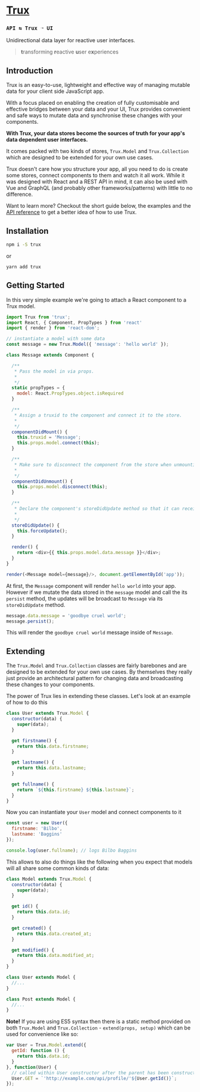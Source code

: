# [Trux](https://github.com/rohan-deshpande/trux)

### `API ⇆ Trux ➝ UI`

Unidirectional data layer for reactive user interfaces.

> **t**ransforming **r**eactive **u**ser e**x**periences

## Introduction

Trux is an easy-to-use, lightweight and effective way of managing mutable data for your client side JavaScript app.

With a focus placed on enabling the creation of fully customisable and effective bridges between your data and your UI, Trux provides convenient and safe ways to mutate data and synchronise these changes with your components.

**With Trux, your data stores become the sources of truth for your app's data dependent user interfaces.**

It comes packed with two kinds of stores, `Trux.Model` and `Trux.Collection` which are designed to be extended for your own use cases.

Trux doesn't care how you structure your app, all you need to do is create some stores, connect components to them and watch it all work. While it was designed with React and a REST API in mind, it can also be used with Vue and GraphQL (and probably other frameworks/patterns) with little to no difference.

Want to learn more? Checkout the short guide below, the examples and the [API reference](http://rohandeshpande.com/trux) to get a better idea of how to use Trux.

## Installation

```bash
npm i -S trux
```

or

```bash
yarn add trux
```

## Getting Started

In this very simple example we're going to attach a React component to a Trux model.  

```javascript
import Trux from 'trux';
import React, { Component, PropTypes } from 'react'
import { render } from 'react-dom';

// instantiate a model with some data
const message = new Trux.Model({ 'message': 'hello world' });

class Message extends Component {

  /**
   * Pass the model in via props.
   *
   */
  static propTypes = {
    model: React.PropTypes.object.isRequired
  }

  /**
   * Assign a truxid to the component and connect it to the store.
   *
   */
  componentDidMount() {
    this.truxid = 'Message';
    this.props.model.connect(this);
  }

  /**
   * Make sure to disconnect the component from the store when unmounting.
   *
   */
  componentDidUnmount() {
    this.props.model.disconnect(this);
  }

  /**
   * Declare the component's storeDidUpdate method so that it can receive updates.
   *
   */
  storeDidUpdate() {
    this.forceUpdate();
  }

  render() {
    return <div>{{ this.props.model.data.message }}</div>;
  }
}

render(<Message model={message}/>, document.getElementById('app'));
```

At first, the `Message` component will render `hello world` into your app. However if we mutate the data stored in the `message` model and call the its `persist` method, the updates will be broadcast to `Message` via its `storeDidUpdate` method.

```javascript
message.data.message = 'goodbye cruel world';
message.persist();
```

This will render the `goodbye cruel world` message inside of `Message`.

## Extending

The `Trux.Model` and `Trux.Collection` classes are fairly barebones and are designed to be extended for your own use cases. By themselves they really just provide an architectural pattern for changing data and broadcasting these changes to your components.

The power of Trux lies in extending these classes. Let's look at an example of how to do this

```javascript
class User extends Trux.Model {
  constructor(data) {
    super(data);
  }

  get firstname() {
    return this.data.firstname;
  }

  get lastname() {
    return this.data.lastname;
  }

  get fullname() {
    return `${this.firstname} ${this.lastname}`;
  }
}
```

Now you can instantiate your `User` model and connect components to it

```javascript
const user = new User({
  firstname: 'Bilbo',
  lastname: 'Baggins'
});

console.log(user.fullname); // logs Bilbo Baggins
```

This allows to also do things like the following when you expect that models will all share some common kinds of data:

```javascript
class Model extends Trux.Model {
  constructor(data) {
    super(data);
  }

  get id() {
    return this.data.id;
  }

  get created() {
    return this.data.created_at;
  }

  get modified() {
    return this.data.modified_at;
  }
}

class User extends Model {
  //...
}

class Post extends Model {
  //...
}
```

**Note!** If you are using ES5 syntax then there is a static method provided on both `Trux.Model` and `Trux.Collection` - `extend(props, setup)` which can be used for convenience like so:

```javascript
var User = Trux.Model.extend({
  getId: function () {
    return this.data.id;
  }
}, function(User) {
  // called within User constructor after the parent has been constructed
  User.GET = `'http://example.com/api/profile/'${User.getId()}`;
});
```

